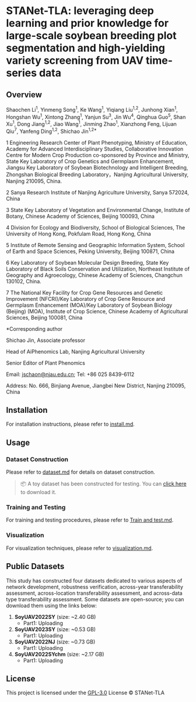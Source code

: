 # STANet-TLA: leveraging deep learning and prior knowledge for large-scale soybean breeding plot segmentation and high-yielding variety screening from UAV time-series data

## Overview

Shaochen Li<sup>1</sup>, Yinmeng Song<sup>1</sup>, Ke Wang<sup>1</sup>, Yiqiang Liu<sup>1,2</sup>, Junhong Xian<sup>1</sup>, Hongshan Wu<sup>1</sup>, Xintong Zhang<sup>1</sup>, Yanjun Su<sup>3</sup>, Jin Wu<sup>4</sup>, Qinghua Guo<sup>5</sup>, Shan Xu<sup>1</sup>, Dong Jiang<sup>1,2</sup>, Jiao Wang<sup>1</sup>, Jinming Zhao<sup>1</sup>, Xianzhong Feng<sup></sup>, Lijuan Qiu<sup>7</sup>, Yanfeng Ding<sup>1,2</sup>, Shichao Jin<sup>1,2*</sup>

1 Engineering Research Center of Plant Phenotyping, Ministry of Education, Academy for Advanced Interdisciplinary Studies, Collaborative Innovation Centre for Modern Crop Production co-sponsored by Province and Ministry, State Key Laboratory of Crop Genetics and Germplasm Enhancement, Jiangsu Key Laboratory of Soybean Biotechnology and Intelligent Breeding, Zhongshan Biological Breeding Laboratory，Nanjing Agricultural University, Nanjing 210095, China.

2 Sanya Research Institute of Nanjing Agriculture University, Sanya 572024, China

3 State Key Laboratory of Vegetation and Environmental Change, Institute of Botany, Chinese Academy of Sciences, Beijing 100093, China

4 Division for Ecology and Biodiversity, School of Biological Sciences, The University of Hong Kong, Pokfulam Road, Hong Kong, China

5 Institute of Remote Sensing and Geographic Information System, School of Earth and Space Sciences, Peking University, Beijing 100871, China

6 Key Laboratory of Soybean Molecular Design Breeding, State Key Laboratory of Black Soils Conservation and Utilization, Northeast Institute of Geography and Agroecology, Chinese Academy of Sciences, Changchun 130102, China.

7 The National Key Facility for Crop Gene Resources and Genetic Improvement (NFCRI)/Key Laboratory of Crop Gene Resource and Germplasm Enhancement (MOA)/Key Laboratory of Soybean Biology (Beijing) (MOA), Institute of Crop Science, Chinese Academy of Agricultural Sciences, Beijing 100081, China

*Corresponding author

Shichao Jin, Associate professor

Head of AiPhenomics Lab, Nanjing Agricultural University

Senior Editor of Plant Phenomics

Email: jschaon@njau.edu.cn; Tel: +86 025 8439-6112

Address: No. 666, Binjiang Avenue, Jiangbei New District, Nanjing 210095, China
## Installation

For installation instructions, please refer to [install.md](https://github.com/Jinlab-AiPhenomics/OSNet/tree/main/docs/install.md).

## Usage

### Dataset Construction

Please refer to [dataset.md](https://github.com/Jinlab-AiPhenomics/STANet-TLA/tree/main/docs/dataset.md) for details on dataset construction.

> 📦 A toy dataset has been constructed for testing. You can [click here](https://github.com/Jinlab-AiPhenomics/STANet-TLA/tree/main/docs/dataset.md) to download it.

### Training and Testing

For training and testing procedures, please refer to [Train and test.md](https://github.com/Jinlab-AiPhenomics/STANet-TLA/tree/main/docs/train%20and%20test.md).

### Visualization

For visualization techniques, please refer to [visualization.md](https://github.com/Jinlab-AiPhenomics/STANet-TLA/tree/main/docs/visualization.md).

## Public Datasets

This study has constructed four datasets dedicated to various aspects of network development, robustness verification, across-year transferability assessment, across-location transferability assessment, and across-data type transferability assessment. Some datasets are open-source; you can download them using the links below:

1. **SoyUAV2022SY** (size: ~2.40 GB)
   - Part1: Uploading
2. **SoyUAV2023SY** (size: ~0.53 GB)
   - Part1: Uploading
3. **SoyUAV2022NJ** (size: ~0.73 GB)
   - Part1: Uploading
4. **SoyUAV2022SYchm** (size: ~2.17 GB)
   - Part1: Uploading

## License

This project is licensed under the [GPL-3.0](LICENSE) License © STANet-TLA
